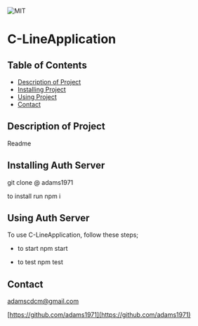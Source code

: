 
  ![MIT](https://img.shields.io/github/license/adams1971/C-LineApplication)
  # C-LineApplication
  
  ## Table of Contents
  - [Description of Project](#description)
  - [Installing Project](#installing)
  - [Using Project](#using)
  - [Contact](#contact)

  ## Description of Project
  
  Readme

  ## Installing Auth Server

  git clone @ adams1971

  to install run npm i

  ## Using Auth Server
  
  To use C-LineApplication, follow these steps;

  - to start npm start
  
  - to test npm test
  
  
  ## Contact

  adamscdcm@gmail.com

  [https://github.com/adams1971](https://github.com/adams1971)